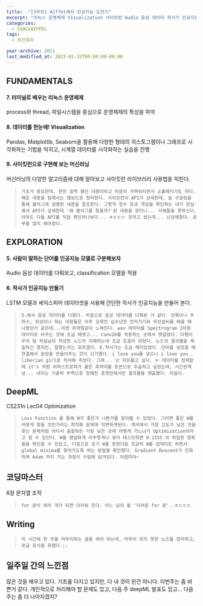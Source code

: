 ```yaml
---
title:  "[3주차] Aiffel에서 인공지능 도전기"
excerpt: "리눅스 운영체제 Visualization 사이킷런 Audio 음성 데이터 작사가 인공지능 Optimization 문자열 조작"
categories:
  - SSACxAIFFEL
tags:
  - 주간정리

year-archive: 2021
last_modified_at: 2021-01-22T00:00:00-00:00
---
```


## FUNDAMENTALS
#### 7. 터미널로 배우는 리눅스 운영체제   
process와 thread, 파일시스템을 중심으로 운영체제의 특성을 파악
#### 8. 데이터를 한눈에! Visualization
Pandas, Matplotlib, Seaborn을 활용해 다양한 형태의 히스토그램이나 그래프로 시각화하는 기법을 익히고, 시계열 데이터를 시각화하는 실습을 진행
#### 9. 사이킷런으로 구현해 보는 머신러닝
머신러닝의 다양한 알고리즘에 대해 알아보고 사이킷런 라이브러리 사용법을 익힌다.
> ``기초가 중요한데, 한번 슬쩍 봤던 내용이라고 마음이 가벼워지면서 소홀해지기도 하다.
 배운 내용을 팀에서는 잼보드로 정리한다. 사이킷런이 API가 상세한데, 늘 구글링을 통해 블러그에 설명된 내용을 참조한다.
 그렇게 함수 등과 개념을 확인하는 내가 한심해서 API가 상세한데 '왜 블러그를 찾을까?'란 내용을 썼더니... 이해들을 못하신다.
 아마도 다들 API를 직접 확인하나보다... ㅎㄷㄷㄷ 웃자고 썼는데... 난감해졌다. 공부를 많이 해야겠다. ``

## EXPLORATION  
#### 5. 사람이 말하는 단어를 인공지능 모델로 구분해보자
Audio 음성 데이터를 다뤄보고, classification 모델을 적용
#### 6. 작사가 인공지능 만들기
LSTM 모델과 셰익스피어 데이터셋을 사용해 간단한 작사가 인공지능을 만들어 본다.
> ``5.에서 음성 데이터를 다뤘다. 처음으로 음성 데이터를 다뤄본 거 같다. 진폭이니 주파수, 위상이니 하는 내용들은
아주 오래전 십수년전 전자기기와 무선설비를 배울 때 나왔던거 같은데...이젠 외국말같이 느껴진다.
wav 데이터를 Spectrogram 2차원 데이터로 바꾸는 것에 조금 헤맷고... Conv2D를 적용하는 곳에서 헷갈렸다.
다행이 우리 팀 퍼실님이 작성한 노드라 이해하는데 조금 도움이 되었다. 노드의 결과물을 제출하긴 했지만, 잘했는지는 모르겠다.
6.작사가는 조금 재미있었다. 단어를 넣었을 때 연결해서 문장을 만들어주는 것이 신기했다.
i love you를 넣으니 i love you , liberian girl로 작사해 주었다. 그래... 난 자유롭고 싶다. ㅠ
데이터를 정제할 때 it's 처럼 어파스트로피가 붙은 축약어를 토큰으로 추출하고 싶었는데, 시간관계상... 내지는 기술력 부족으로
정해진 포멧안에서만 결과물을 제출했다. 아쉽다.``

## DeepML   
CS231n Lec04 Optimization
> ``Loss Function 을 통해 W가 좋은가 나쁜가를 알아볼 수 있었다. 그러면 좋은 W를 어떻게 찾을 것인가라는 최적화 문제에 직면하게된다.
계곡에서 가장 고도가 낮은 것을 찾는 문제처럼 어디서 출발하든 가장 낮은 곳에 어떻게 가느냐가 Optimization이라고 할 수 있단다.
W를 랜덤하게 아무렇게나 넣어 테스트하면 0.1555 의 허접한 정확율을 확인할 수 있었고,
다음으로 초기 W를 정한다음 조금씩 W를 업데이트 하면서 global minima를 찾아가도록 하는 방법을 확인했다.
Gradient Descent가 진화하여 Adam 까지 가는 과정이 수업에 담겨있다.
어렵따아~``

## 코딩마스터   
6장 문자열 조작
> ``for 문이 여러 개가 되면 더러워 진다. 어느 님의 왈 '더러운 for 문'..ㅎㄷㄷㄷ``

## Writing
> ``이 시간에 한 주를 마무리하는 글을 써야 하는데, 마무리 하지 못한 노드를 정리하고, 쪼금 휴식을 취했다.;;``  

## 일주일 간의 느낀점
많은 것을 배우고 있다. 기초를 다지고 있지만, 다 내 것이 된건 아니다. 이번주는 좀 바쁜거 같다.
개인적으로 처리해야 할 문제도 있고, 다음 주 deepML 발표도 있고...
다음 주는 좀 더 나아지겠지?
